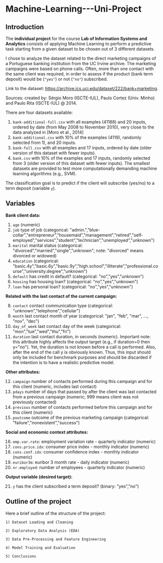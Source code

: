 # Machine-Learning---Uni-Project

## **Introduction**

The **individual project** for the course **Lab of Information Systems and Analytics** consists of applying Machine Learning to perform a predictive task starting from a given dataset to be chosen out of 3 different datasets. 

I chose to analyze the dataset related to the direct marketing campaigns of a Portuguese banking institution from the UC Irvine archive. The marketing campaigns were based on phone calls. Often, more than one contact with the same client was required, in order to assess if the product (bank term deposit) would be (`"yes"`) or not (`"no"`) subscribed. 

Link to the dataset: https://archive.ics.uci.edu/dataset/222/bank+marketing.

Sources: created by: Sérgio Moro (ISCTE-IUL), Paulo Cortez (Univ. Minho) and Paulo Rita (ISCTE-IUL) @ 2014.

There are four datasets available: 
1) `bank-additional-full.csv` with all examples (41188) and 20 inputs, ordered by date (from May 2008 to November 2010), very close to the data analyzed in [Moro et al., 2014]
2) `bank-additional.csv` with 10% of the examples (4119), randomly selected from 1), and 20 inputs.
3) `bank-full.csv` with all examples and 17 inputs, ordered by date (older version of this dataset with fewer inputs). 
4) `bank.csv` with 10% of the examples and 17 inputs, randomly selected from 3 (older version of this dataset with fewer inputs). 
The smallest datasets are provided to test more computationally demanding machine learning algorithms (e.g., SVM). 

The classification goal is to predict if the client will subscribe (yes/no) to a term deposit (variable `y`).

## **Variables**

**Bank client data:**

1) `age` (numeric)
2) `job` type of job (categorical: "admin.","blue-collar","entrepreneur","housemaid","management","retired","self-employed","services","student","technician","unemployed","unknown")
3) `marital` marital status (categorical: "divorced","married","single","unknown"; note: "divorced" means divorced or widowed)
4) `education` (categorical: "basic.4y","basic.6y","basic.9y","high.school","illiterate","professional.course","university.degree","unknown")
5) `default` has credit in default? (categorical: "no","yes","unknown")
6) `housing` has housing loan? (categorical: "no","yes","unknown")
7) `loan` has personal loan? (categorical: "no","yes","unknown")

**Related with the last contact of the current campaign:**

8) `contact` contact communication type (categorical: "unknown","telephone","cellular") 
9) `month` last contact month of year (categorical: "jan", "feb", "mar", ..., "nov", "dec")
10) `day_of_week` last contact day of the week (categorical: "mon","tue","wed","thu","fri")
11) `duration` last contact duration, in seconds (numeric). Important note:  this attribute highly affects the output target (e.g., if duration=0 then y="no"). Yet, the duration is not known before a call is performed. Also, after the end of the call y is obviously known. Thus, this input should only be included for benchmark purposes and should be discarded if the intention is to have a realistic predictive model.


**Other attributes:**

12) `campaign` number of contacts performed during this campaign and for this client (numeric, includes last contact)
13) `pdays` number of days that passed by after the client was last contacted from a previous campaign (numeric; 999 means client was not previously contacted)
14) `previous` number of contacts performed before this campaign and for this client (numeric)
15) `poutcome` outcome of the previous marketing campaign (categorical: "failure","nonexistent","success")

**Social and economic context attributes:**

16) `emp.var.rate`: employment variation rate - quarterly indicator (numeric)
17) `cons.price.idx`: consumer price index - monthly indicator (numeric)  
18) `cons.conf.idx`: consumer confidence index - monthly indicator (numeric)   
19) `euribor3m`: euribor 3 month rate - daily indicator (numeric)
20) `nr.employed`: number of employees - quarterly indicator (numeric)

**Output variable (desired target):**

21) `y` has the client subscribed a term deposit? (binary: "yes","no")


## **Outline of the project**

Here a brief outline of the structure of the project:

`1) Dataset Loading and Cleaning`

`2) Exploratory Data Analysis (EDA)`

`3) Data Pre-Processing and Feature Engineering`

`4) Model Training and Evaluation`

`5) Conclusions`
